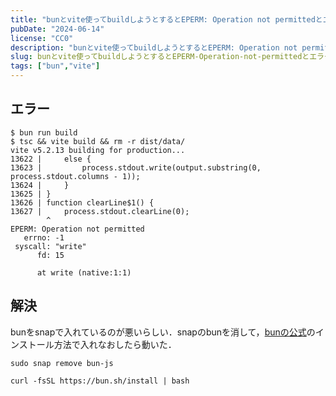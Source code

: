```yaml
---
title: "bunとvite使ってbuildしようとするとEPERM: Operation not permittedとエラーがでる"
pubDate: "2024-06-14"
license: "CC0"
description: "bunとvite使ってbuildしようとするとEPERM: Operation not permittedとエラーがでる"
slug: bunとvite使ってbuildしようとするとEPERM-Operation-not-permittedとエラーがでる
tags: ["bun","vite"]
---
```


## エラー

```shell
$ bun run build
$ tsc && vite build && rm -r dist/data/
vite v5.2.13 building for production...
13622 |     else {
13623 |         process.stdout.write(output.substring(0, process.stdout.columns - 1));
13624 |     }
13625 | }
13626 | function clearLine$1() {
13627 |     process.stdout.clearLine(0);
        ^
EPERM: Operation not permitted
   errno: -1
 syscall: "write"
      fd: 15

      at write (native:1:1)
```

## 解決

bunをsnapで入れているのが悪いらしい．snapのbunを消して，[bunの公式](https://bun.sh/)のインストール方法で入れなおしたら動いた．

```shell
sudo snap remove bun-js

curl -fsSL https://bun.sh/install | bash
```


